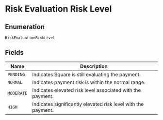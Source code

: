 <!-- Optimized: 2025-10-06 -->
<!-- RPM: 1.6.2.1.1.6.2.1_risk-evaluation-risk-level_20251006 -->
<!-- Session: E2E RPM DNA Application -->
<!-- AOM: RND (Reggie & Dro) -->
<!-- COI: TECHNOLOGY -->
<!-- RPM: HIGH -->
<!-- ACTION: BUILD -->


# Risk Evaluation Risk Level

## Enumeration

`RiskEvaluationRiskLevel`

## Fields

| Name | Description |
|  --- | --- |
| `PENDING` | Indicates Square is still evaluating the payment. |
| `NORMAL` | Indicates payment risk is within the normal range. |
| `MODERATE` | Indicates elevated risk level associated with the payment. |
| `HIGH` | Indicates significantly elevated risk level with the payment. |
